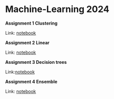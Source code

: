 # Machine-Learning 2024

<b> Assignment 1 Clustering </b>

Link: [notebook](https://github.com/rozaxa/Machine-Learning/blob/main/Clustering/047Clustering_Exercises.ipynb)

<b> Assignment 2 Linear </b>

Link: [notebook](https://github.com/rozaxa/Machine-Learning/blob/main/Linear/025_Exercises.ipynb)

<b> Assignment 3 Decision trees </b>

Link:[notebook](https://github.com/rozaxa/Machine-Learning/blob/main/decision%20tree/055Decision_trees_Exercises.ipynb)

<b> Assignment 4 	Ensemble </b>

Link: [notebook](https://github.com/rozaxa/Machine-Learning/blob/main/Ensemble/075Ensemble_Exercises.ipynb)


